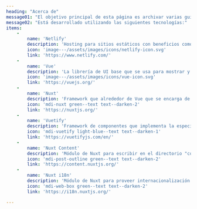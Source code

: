 ```yaml
---
heading: "Acerca de"
message01: "El objetivo principal de esta página es archivar varias guías y tutoriales de desarrollo para mi mismo en el futuro, explicarlas detalladamente con imágenes, trozos de código y repositorios para luego consultarlos con rapidez"
message02: "Está desarrollado utilizando las siguientes tecnologías:"
items:
    -
        name: 'Netlify'
        description: 'Hosting para sitios estáticos con beneficios como recolectar datos de formularios, despliegues automáticos a partir de cambios en el repositorio, entre otros.'
        icon: 'image---/assets/images/icons/netlify-icon.svg'
        link: 'https://www.netlify.com/'
    -
        name: 'Vue'
        description: 'La librería de UI base que se usa para mostrar y gestionar variables reactivas, eventos, estilos, transiciones entre otras cosas.'
        icon: 'image---/assets/images/icons/vue-icon.svg'
        link: 'https://vuejs.org/'
    -
        name: 'Nuxt'
        description: 'Framework que alrededor de Vue que se encarga de añadirle: SSR, direcciones basadas en rutas de directorios, gestión de estado con vuex automático, Webpack y mucho más a traves de módulos.'
        icon: 'mdi-nuxt green--text text--darken-2'
        link: 'https://nuxtjs.org/'
    -
        name: 'Vuetify'
        description: 'Framework de componentes que implementa la especificación Material Design 2 de Google usando componentes Vue además de ofrecer varias utilidades de css y javascript.'
        icon: 'mdi-vuetify light-blue--text text--darken-1'
        link: 'https://vuetifyjs.com/en/'
    -
        name: 'Nuxt Content'
        description: 'Módulo de Nuxt para escribir en el directorio "content/" y luego poder recuperar esa información usando una interfaz similar a MongoDB, actuando como CMS basado en Git.'
        icon: 'mdi-post-outline green--text text--darken-2'
        link: 'https://content.nuxtjs.org/'
    -
        name: 'Nuxt i18n'
        description: 'Módulo de Nuxt para proveer internacionalización implementando vue-i18n, añadir idiomas a la generación de rutas, detectar el idioma del navegador, entre otros.'
        icon: 'mdi-web-box green--text text--darken-2'
        link: 'https://i18n.nuxtjs.org/'

---
```


<d-about-techs :items="items">
</d-about-techs>
